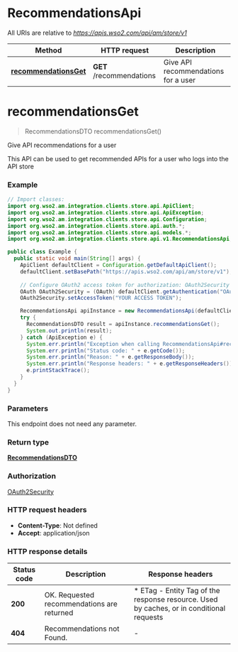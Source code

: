 # RecommendationsApi

All URIs are relative to *https://apis.wso2.com/api/am/store/v1*

Method | HTTP request | Description
------------- | ------------- | -------------
[**recommendationsGet**](RecommendationsApi.md#recommendationsGet) | **GET** /recommendations | Give API recommendations for a user


<a name="recommendationsGet"></a>
# **recommendationsGet**
> RecommendationsDTO recommendationsGet()

Give API recommendations for a user

This API can be used to get recommended APIs for a user who logs into the API store

### Example
```java
// Import classes:
import org.wso2.am.integration.clients.store.api.ApiClient;
import org.wso2.am.integration.clients.store.api.ApiException;
import org.wso2.am.integration.clients.store.api.Configuration;
import org.wso2.am.integration.clients.store.api.auth.*;
import org.wso2.am.integration.clients.store.api.models.*;
import org.wso2.am.integration.clients.store.api.v1.RecommendationsApi;

public class Example {
  public static void main(String[] args) {
    ApiClient defaultClient = Configuration.getDefaultApiClient();
    defaultClient.setBasePath("https://apis.wso2.com/api/am/store/v1");
    
    // Configure OAuth2 access token for authorization: OAuth2Security
    OAuth OAuth2Security = (OAuth) defaultClient.getAuthentication("OAuth2Security");
    OAuth2Security.setAccessToken("YOUR ACCESS TOKEN");

    RecommendationsApi apiInstance = new RecommendationsApi(defaultClient);
    try {
      RecommendationsDTO result = apiInstance.recommendationsGet();
      System.out.println(result);
    } catch (ApiException e) {
      System.err.println("Exception when calling RecommendationsApi#recommendationsGet");
      System.err.println("Status code: " + e.getCode());
      System.err.println("Reason: " + e.getResponseBody());
      System.err.println("Response headers: " + e.getResponseHeaders());
      e.printStackTrace();
    }
  }
}
```

### Parameters
This endpoint does not need any parameter.

### Return type

[**RecommendationsDTO**](RecommendationsDTO.md)

### Authorization

[OAuth2Security](../README.md#OAuth2Security)

### HTTP request headers

 - **Content-Type**: Not defined
 - **Accept**: application/json

### HTTP response details
| Status code | Description | Response headers |
|-------------|-------------|------------------|
**200** | OK. Requested recommendations are returned  |  * ETag - Entity Tag of the response resource. Used by caches, or in conditional requests  <br>  |
**404** | Recommendations not Found.  |  -  |

